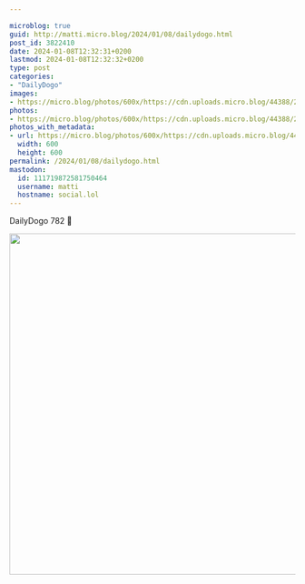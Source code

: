 ```yaml
---

microblog: true
guid: http://matti.micro.blog/2024/01/08/dailydogo.html
post_id: 3822410
date: 2024-01-08T12:32:31+0200
lastmod: 2024-01-08T12:32:32+0200
type: post
categories:
- "DailyDogo"
images:
- https://micro.blog/photos/600x/https://cdn.uploads.micro.blog/44388/2024/168b650a82ac4d719349067fa1656afc.jpg
photos:
- https://micro.blog/photos/600x/https://cdn.uploads.micro.blog/44388/2024/168b650a82ac4d719349067fa1656afc.jpg
photos_with_metadata:
- url: https://micro.blog/photos/600x/https://cdn.uploads.micro.blog/44388/2024/168b650a82ac4d719349067fa1656afc.jpg
  width: 600
  height: 600
permalink: /2024/01/08/dailydogo.html
mastodon:
  id: 111719872581750464
  username: matti
  hostname: social.lol
---
```

DailyDogo 782 🐶

<img src="https://micro.blog/photos/600x/https://blog.martin-haehnel.de/uploads/2024/168b650a82ac4d719349067fa1656afc.jpg" width="600" height="600" alt="" />
